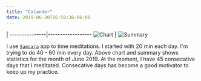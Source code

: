 ```yaml
---
title: "Calander"
date: 2019-06-30T16:59:36-06:00
---
```

 | 
---------------|------------------
![Chart](/img/chart.png) | ![Summary](/img/summary.png)

I use [`Samsara`](https://apps.apple.com/us/app/samsara-timer/id592333521) app to time meditations. I started with 20 min each day. I'm trying to do 40 - 60 min every day. Above chart and summary shows statistics for the month of June 2019. At the moment, I have 45 consecative days that I meditated. Consecative days has become a good motivator to keep up my practice.
